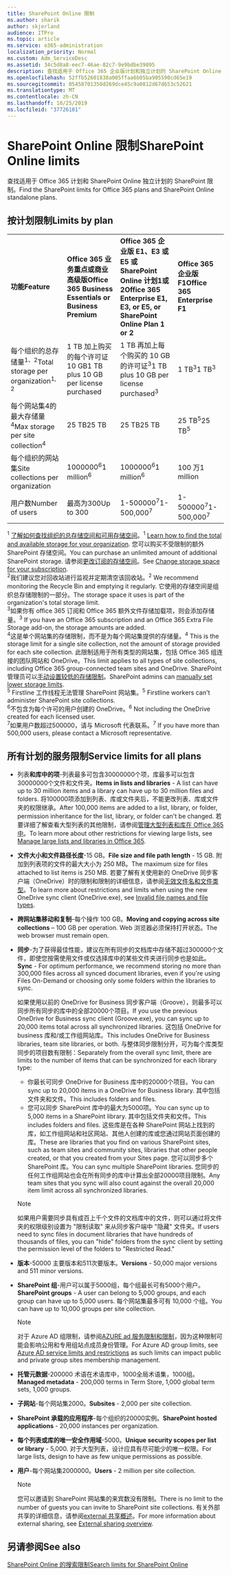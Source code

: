 ```yaml
---
title: SharePoint Online 限制
ms.author: sharik
author: skjerland
audience: ITPro
ms.topic: article
ms.service: o365-administration
localization_priority: Normal
ms.custom: Adm_ServiceDesc
ms.assetid: 34c5d8a8-eec7-46ae-82c7-9e9bdbe39895
description: 查找适用于 Office 365 企业版计划和独立计划的 SharePoint Online 限制。
ms.openlocfilehash: 52ffb52601838a005ffaa6b05ba905590cd65e19
ms.sourcegitcommit: 05458701350d269dce45c9a0812d67d653c52621
ms.translationtype: MT
ms.contentlocale: zh-CN
ms.lasthandoff: 10/25/2019
ms.locfileid: "37726181"
---
```

# <a name="sharepoint-online-limits"></a><span data-ttu-id="da5a5-103">SharePoint Online 限制</span><span class="sxs-lookup"><span data-stu-id="da5a5-103">SharePoint Online limits</span></span>

<span data-ttu-id="da5a5-104">查找适用于 Office 365 计划和 SharePoint Online 独立计划的 SharePoint 限制。</span><span class="sxs-lookup"><span data-stu-id="da5a5-104">Find the SharePoint limits for Office 365 plans and SharePoint Online standalone plans.</span></span>
  
## <a name="limits-by-plan"></a><span data-ttu-id="da5a5-105">按计划限制</span><span class="sxs-lookup"><span data-stu-id="da5a5-105">Limits by plan</span></span> 

|||||
|:-----|:-----|:-----|:-----|
|<span data-ttu-id="da5a5-106">**功能**</span><span class="sxs-lookup"><span data-stu-id="da5a5-106">**Feature**</span></span> <br/> |<span data-ttu-id="da5a5-107">**Office 365 业务重点或商业高级版**</span><span class="sxs-lookup"><span data-stu-id="da5a5-107">**Office 365 Business Essentials or Business Premium**</span></span> <br/> |<span data-ttu-id="da5a5-108">**Office 365 企业版 E1、E3 或 E5 或 SharePoint Online 计划1或2**</span><span class="sxs-lookup"><span data-stu-id="da5a5-108">**Office 365 Enterprise E1, E3, or E5, or SharePoint Online Plan 1 or 2**</span></span> <br/> | <span data-ttu-id="da5a5-109">**Office 365 企业版 F1**</span><span class="sxs-lookup"><span data-stu-id="da5a5-109">**Office 365 Enterprise F1**</span></span> <br/> |
|<span data-ttu-id="da5a5-110">每个组织的总存储量<sup>1、2</sup></span><span class="sxs-lookup"><span data-stu-id="da5a5-110">Total storage per organization<sup>1, 2</sup></span></span> <br/> |<span data-ttu-id="da5a5-111">1 TB 加上购买的每个许可证 10 GB</span><span class="sxs-lookup"><span data-stu-id="da5a5-111">1 TB plus 10 GB per license purchased</span></span>  <br/> |<span data-ttu-id="da5a5-112">1 TB 再加上每个购买的 10 GB 的许可证<sup>3</sup></span><span class="sxs-lookup"><span data-stu-id="da5a5-112">1 TB plus 10 GB per license purchased<sup>3</sup></span></span> <br/> |<span data-ttu-id="da5a5-113">1 TB<sup>3</sup></span><span class="sxs-lookup"><span data-stu-id="da5a5-113">1 TB<sup>3</sup></span></span> <br/> |
|<span data-ttu-id="da5a5-114">每个网站集4的最大存储量<sup>4</sup></span><span class="sxs-lookup"><span data-stu-id="da5a5-114">Max storage per site collection<sup>4</sup></span></span><br/> |<span data-ttu-id="da5a5-115">25 TB</span><span class="sxs-lookup"><span data-stu-id="da5a5-115">25 TB</span></span> <br/> |<span data-ttu-id="da5a5-116">25 TB</span><span class="sxs-lookup"><span data-stu-id="da5a5-116">25 TB</span></span> <br/> |<span data-ttu-id="da5a5-117">25 TB<sup>5</sup></span><span class="sxs-lookup"><span data-stu-id="da5a5-117">25 TB<sup>5</sup></span></span> <br/> |
|<span data-ttu-id="da5a5-118">每个组织的网站集</span><span class="sxs-lookup"><span data-stu-id="da5a5-118">Site collections per organization</span></span>  <br/> |<span data-ttu-id="da5a5-119">1000000<sup>6</sup></span><span class="sxs-lookup"><span data-stu-id="da5a5-119">1 million<sup>6</sup></span></span> <br/> |<span data-ttu-id="da5a5-120">1000000<sup>6</sup></span><span class="sxs-lookup"><span data-stu-id="da5a5-120">1 million<sup>6</sup></span></span> <br/> |<span data-ttu-id="da5a5-121">100 万</span><span class="sxs-lookup"><span data-stu-id="da5a5-121">1 million</span></span><br/> |
|<span data-ttu-id="da5a5-122">用户数</span><span class="sxs-lookup"><span data-stu-id="da5a5-122">Number of users</span></span>  <br/> |<span data-ttu-id="da5a5-123">最高为300</span><span class="sxs-lookup"><span data-stu-id="da5a5-123">Up to 300</span></span>  <br/> |<span data-ttu-id="da5a5-124">1-500000<sup>7</sup></span><span class="sxs-lookup"><span data-stu-id="da5a5-124">1- 500,000<sup>7</sup></span></span> <br/> |<span data-ttu-id="da5a5-125">1-500000<sup>7</sup></span><span class="sxs-lookup"><span data-stu-id="da5a5-125">1- 500,000<sup>7</sup></span></span> <br/> |
   
<span data-ttu-id="da5a5-126"><sup>1</sup> [了解如何查找组织的总存储空间和可用存储空间](/sharepoint/manage-site-collection-storage-limits)。</span><span class="sxs-lookup"><span data-stu-id="da5a5-126"><sup>1</sup> [Learn how to find the total and available storage for your organization](/sharepoint/manage-site-collection-storage-limits).</span></span> <span data-ttu-id="da5a5-127">您可以购买不受限制的额外 SharePoint 存储空间。</span><span class="sxs-lookup"><span data-stu-id="da5a5-127">You can purchase an unlimited amount of additional SharePoint storage.</span></span> <span data-ttu-id="da5a5-128">请参阅[更改订阅的存储空间](/office365/admin/subscriptions-and-billing/add-storage-space)。</span><span class="sxs-lookup"><span data-stu-id="da5a5-128">See [Change storage space for your subscription](/office365/admin/subscriptions-and-billing/add-storage-space).</span></span> 
<br/><span data-ttu-id="da5a5-129"><sup>2</sup>我们建议您对回收站进行监视并定期清空该回收站。</span><span class="sxs-lookup"><span data-stu-id="da5a5-129"><sup>2</sup> We recommend monitoring the Recycle Bin and emptying it regularly.</span></span> <span data-ttu-id="da5a5-130">它使用的存储空间是组织总存储限制的一部分。</span><span class="sxs-lookup"><span data-stu-id="da5a5-130">The storage space it uses is part of the organization's total storage limit.</span></span> 
<br/> <span data-ttu-id="da5a5-131"><sup>3</sup>如果你有 office 365 订阅和 Office 365 额外文件存储加载项，则会添加存储量。</span><span class="sxs-lookup"><span data-stu-id="da5a5-131"><sup>3</sup> If you have an Office 365 subscription and an Office 365 Extra File Storage add-on, the storage amounts are added.</span></span> 
<br/> <span data-ttu-id="da5a5-132"><sup>4</sup>这是单个网站集的存储限制，而不是为每个网站集提供的存储量。</span><span class="sxs-lookup"><span data-stu-id="da5a5-132"><sup>4</sup> This is the storage limit for a single site collection, not the amount of storage provided for each site collection.</span></span> <span data-ttu-id="da5a5-133">此限制适用于所有类型的网站集，包括 Office 365 组连接的团队网站和 OneDrive。</span><span class="sxs-lookup"><span data-stu-id="da5a5-133">This limit applies to all types of site collections, including Office 365 group-connected team sites and OneDrive.</span></span> <span data-ttu-id="da5a5-134">SharePoint 管理员可以[手动设置较低的存储限制](/sharepoint/manage-site-collection-storage-limits#manage-individual-site-storage-limits)。</span><span class="sxs-lookup"><span data-stu-id="da5a5-134">SharePoint admins can [manually set lower storage limits](/sharepoint/manage-site-collection-storage-limits#manage-individual-site-storage-limits).</span></span> 
<br/> <span data-ttu-id="da5a5-135"><sup>5</sup> Firstline 工作线程无法管理 SharePoint 网站集。</span><span class="sxs-lookup"><span data-stu-id="da5a5-135"><sup>5</sup> Firstline workers can't administer SharePoint site collections.</span></span> 
<br/> <span data-ttu-id="da5a5-136"><sup>6</sup>不包含为每个许可的用户创建的 OneDrive。</span><span class="sxs-lookup"><span data-stu-id="da5a5-136"><sup>6</sup> Not including the OneDrive created for each licensed user.</span></span> 
<br/> <span data-ttu-id="da5a5-137"><sup>7</sup>如果用户数超过500000，请与 Microsoft 代表联系。</span><span class="sxs-lookup"><span data-stu-id="da5a5-137"><sup>7</sup> If you have more than 500,000 users, please contact a Microsoft representative.</span></span> 
  
## <a name="service-limits-for-all-plans"></a><span data-ttu-id="da5a5-138">所有计划的服务限制</span><span class="sxs-lookup"><span data-stu-id="da5a5-138">Service limits for all plans</span></span>

- <span data-ttu-id="da5a5-139">列表**和库中的项**-列表最多可包含30000000个项，库最多可以包含30000000个文件和文件夹。</span><span class="sxs-lookup"><span data-stu-id="da5a5-139">**Items in lists and libraries** - A list can have up to 30 million items and a library can have up to 30 million files and folders.</span></span> <span data-ttu-id="da5a5-140">将100000项添加到列表、库或文件夹后，不能更改列表、库或文件夹的权限继承。</span><span class="sxs-lookup"><span data-stu-id="da5a5-140">After 100,000 items are added to a list, library, or folder, permission inheritance for the list, library, or folder can't be changed.</span></span> <span data-ttu-id="da5a5-141">若要详细了解查看大型列表的其他限制，请参阅[管理大型列表和库在 Office 365 中](https://support.office.com/article/b4038448-ec0e-49b7-b853-679d3d8fb784)。</span><span class="sxs-lookup"><span data-stu-id="da5a5-141">To learn more about other restrictions for viewing large lists, see [Manage large lists and libraries in Office 365](https://support.office.com/article/b4038448-ec0e-49b7-b853-679d3d8fb784).</span></span> 

- <span data-ttu-id="da5a5-142">**文件大小和文件路径长度**-15 GB。</span><span class="sxs-lookup"><span data-stu-id="da5a5-142">**File size and file path length** - 15 GB.</span></span> <span data-ttu-id="da5a5-143">附加到列表项的文件的最大大小为 250 MB。</span><span class="sxs-lookup"><span data-stu-id="da5a5-143">The maximum size for files attached to list items is 250 MB.</span></span> <span data-ttu-id="da5a5-144">若要了解有关使用新的 OneDrive 同步客户端（OneDrive）时的限制和限制的详细信息，请参阅[无效文件名和文件类型](https://support.office.com/article/64883a5d-228e-48f5-b3d2-eb39e07630fa)。</span><span class="sxs-lookup"><span data-stu-id="da5a5-144">To learn more about restrictions and limits when using the new OneDrive sync client (OneDrive.exe), see [Invalid file names and file types](https://support.office.com/article/64883a5d-228e-48f5-b3d2-eb39e07630fa).</span></span>

- <span data-ttu-id="da5a5-145">**跨网站集移动和复制**–每个操作 100 GB。</span><span class="sxs-lookup"><span data-stu-id="da5a5-145">**Moving and copying across site collections** – 100 GB per operation.</span></span> <span data-ttu-id="da5a5-146">Web 浏览器必须保持打开状态。</span><span class="sxs-lookup"><span data-stu-id="da5a5-146">The web browser must remain open.</span></span>

- <span data-ttu-id="da5a5-147">**同步**-为了获得最佳性能，建议在所有同步的文档库中存储不超过300000个文件，即使您按需使用文件或仅选择库中的某些文件夹进行同步也是如此。</span><span class="sxs-lookup"><span data-stu-id="da5a5-147">**Sync** - For optimum performance, we recommend storing no more than 300,000 files across all synced document libraries, even if you're using Files On-Demand or choosing only some folders within the libraries to sync.</span></span>

    <span data-ttu-id="da5a5-148">如果使用以前的 OneDrive for Business 同步客户端（Groove），则最多可以同步所有同步的库中的全部20000个项目。</span><span class="sxs-lookup"><span data-stu-id="da5a5-148">If you use the previous OneDrive for Business sync client (Groove.exe), you can sync up to 20,000 items total across all synchronized libraries.</span></span> <span data-ttu-id="da5a5-149">这包括 OneDrive for business 库和/或工作组网站库。</span><span class="sxs-lookup"><span data-stu-id="da5a5-149">This includes OneDrive for Business libraries, team site libraries, or both.</span></span> <span data-ttu-id="da5a5-150">与整体同步限制分开，可为每个库类型同步的项目数有限制：</span><span class="sxs-lookup"><span data-stu-id="da5a5-150">Separately from the overall sync limit, there are limits to the number of items that can be synchronized for each library type:</span></span>
    - <span data-ttu-id="da5a5-151">你最长可同步 OneDrive for Business 库中的20000个项目。</span><span class="sxs-lookup"><span data-stu-id="da5a5-151">You can sync up to 20,000 items in a OneDrive for Business library.</span></span> <span data-ttu-id="da5a5-152">其中包括文件夹和文件。</span><span class="sxs-lookup"><span data-stu-id="da5a5-152">This includes folders and files.</span></span> 
    - <span data-ttu-id="da5a5-153">您可以同步 SharePoint 库中的最大为5000项。</span><span class="sxs-lookup"><span data-stu-id="da5a5-153">You can sync up to 5,000 items in a SharePoint library.</span></span> <span data-ttu-id="da5a5-154">其中包括文件夹和文件。</span><span class="sxs-lookup"><span data-stu-id="da5a5-154">This includes folders and files.</span></span> <span data-ttu-id="da5a5-155">这些库是在各种 SharePoint 网站上找到的库，如工作组网站和社区网站、其他人创建的库或您通过网站页面创建的库。</span><span class="sxs-lookup"><span data-stu-id="da5a5-155">These are libraries that you find on various SharePoint sites, such as team sites and community sites, libraries that other people created, or that you created from your Sites page.</span></span> <span data-ttu-id="da5a5-156">您可以同步多个 SharePoint 库。</span><span class="sxs-lookup"><span data-stu-id="da5a5-156">You can sync multiple SharePoint libraries.</span></span> <span data-ttu-id="da5a5-157">您同步的任何工作组网站也会在所有同步的库中计算出全部20000项目限制。</span><span class="sxs-lookup"><span data-stu-id="da5a5-157">Any team sites that you sync will also count against the overall 20,000 item limit across all synchronized libraries.</span></span>

    > [!NOTE]
    > <span data-ttu-id="da5a5-158">如果用户需要同步具有成百上千个文件的文档库中的文件，则可以通过将文件夹的权限级别设置为 "限制读取" 来从同步客户端中 "隐藏" 文件夹。</span><span class="sxs-lookup"><span data-stu-id="da5a5-158">If users need to sync files in document libraries that have hundreds of thousands of files, you can "hide" folders from the sync client by setting the permission level of the folders to "Restricted Read."</span></span> 

- <span data-ttu-id="da5a5-159">**版本**-50000 主要版本和511次要版本。</span><span class="sxs-lookup"><span data-stu-id="da5a5-159">**Versions** - 50,000 major versions and 511 minor versions.</span></span>

- <span data-ttu-id="da5a5-160">**SharePoint 组**-用户可以属于5000组，每个组最长可有5000个用户。</span><span class="sxs-lookup"><span data-stu-id="da5a5-160">**SharePoint groups** - A user can belong to 5,000 groups, and each group can have up to 5,000 users.</span></span> <span data-ttu-id="da5a5-161">每个网站集最多可有 10,000 个组。</span><span class="sxs-lookup"><span data-stu-id="da5a5-161">You can have up to 10,000 groups per site collection.</span></span>
    > [!NOTE]
    > <span data-ttu-id="da5a5-162">对于 Azure AD 组限制，请参阅[AZURE ad 服务限制和限制](https://docs.microsoft.com/azure/active-directory/users-groups-roles/directory-service-limits-restrictions)，因为这种限制可能会影响公用和专用组站点成员身份管理。</span><span class="sxs-lookup"><span data-stu-id="da5a5-162">For Azure AD group limits, see [Azure AD service limits and restrictions](https://docs.microsoft.com/azure/active-directory/users-groups-roles/directory-service-limits-restrictions) as such limits can impact public and private group sites membership management.</span></span> 
- <span data-ttu-id="da5a5-163">**托管元数据**-200000 术语在术语库中，1000全局术语集，1000组。</span><span class="sxs-lookup"><span data-stu-id="da5a5-163">**Managed metadata** - 200,000 terms in Term Store, 1,000 global term sets, 1,000 groups.</span></span>

- <span data-ttu-id="da5a5-164">**子网站**-每个网站集2000。</span><span class="sxs-lookup"><span data-stu-id="da5a5-164">**Subsites** - 2,000 per site collection.</span></span>

- <span data-ttu-id="da5a5-165">**SharePoint 承载的应用程序**-每个组织的20000实例。</span><span class="sxs-lookup"><span data-stu-id="da5a5-165">**SharePoint hosted applications** - 20,000 instances per organization.</span></span>

- <span data-ttu-id="da5a5-166">**每个列表或库的唯一安全作用域**-5000。</span><span class="sxs-lookup"><span data-stu-id="da5a5-166">**Unique security scopes per list or library** - 5,000.</span></span> <span data-ttu-id="da5a5-167">对于大型列表，设计应具有尽可能少的唯一权限。</span><span class="sxs-lookup"><span data-stu-id="da5a5-167">For large lists, design to have as few unique permissions as possible.</span></span>

- <span data-ttu-id="da5a5-168">**用户**-每个网站集2000000。</span><span class="sxs-lookup"><span data-stu-id="da5a5-168">**Users** - 2 million per site collection.</span></span>
    > [!NOTE]
    > <span data-ttu-id="da5a5-169">您可以邀请到 SharePoint 网站集的来宾数没有限制。</span><span class="sxs-lookup"><span data-stu-id="da5a5-169">There is no limit to the number of guests you can invite to SharePoint site collections.</span></span> <span data-ttu-id="da5a5-170">有关外部共享的详细信息，请参阅[external 共享概述](https://docs.microsoft.com/sharepoint/external-sharing-overview)。</span><span class="sxs-lookup"><span data-stu-id="da5a5-170">For more information about external sharing, see [External sharing overview](https://docs.microsoft.com/sharepoint/external-sharing-overview).</span></span>
## <a name="see-also"></a><span data-ttu-id="da5a5-171">另请参阅</span><span class="sxs-lookup"><span data-stu-id="da5a5-171">See also</span></span>

[<span data-ttu-id="da5a5-172">SharePoint Online 的搜索限制</span><span class="sxs-lookup"><span data-stu-id="da5a5-172">Search limits for SharePoint Online</span></span>](https://docs.microsoft.com/sharepoint/search-limits)
